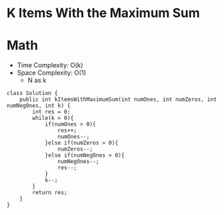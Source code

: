 # K Items With the Maximum Sum

# Math

- Time Complexity: O(k)
- Space Complexity: O(1)
  - N as k

```
class Solution {
    public int kItemsWithMaximumSum(int numOnes, int numZeros, int numNegOnes, int k) {
        int res = 0;
        while(k > 0){
            if(numOnes > 0){
                res++;
                numOnes--;
            }else if(numZeros > 0){
                numZeros--;
            }else if(numNegOnes > 0){
                numNegOnes--;
                res--;
            }
            k--;
        }
        return res;
    }
}
```
